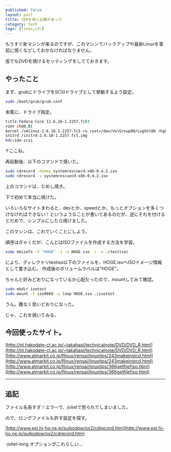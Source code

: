 ```yaml
---
published: false
layout: post
title: CDRを焼く必要があった
category: tech
tags: [linux,cdr]
---
```


もうすぐ新マシンが来るのですが、このマシンでバックアップや最新Linuxを事前に焼くなどしておかなければなりません。

仮でもDVDを焼けるセッティングをしてておきます。

## やったこと

まず、grubにドライブをSCSIドライブとして挙動するよう設定。

```bash
sudo /boot/grub/grub.conf
```

末尾に、ドライブ指定。

```bash
title Fedora Core (2.6.18-1.2257.fc5)
root (hd0,0)
kernel /vmlinuz-2.6.18-1.2257.fc5 ro root=/dev/VolGroup00/LogVol00 rhgb quiet
initrd /initrd-2.6.18-1.2257.fc5.img
hdc=ide-scsi
```
↑ここね。

再起動後、以下のコマンドで焼いた。

```bash
sudo cdrecord -dummy systemrescuecd-x86-0.4.2.iso
sudo cdrecord -v systemrescuecd-x86-0.4.2.iso
```

上のコマンドは、ためし焼き。

下で初めて本当に焼けた。

いろいろなサイトまわると、devとか、speedとか、もっとオプションを多くつけなければできない！というようなことが書いてあるのだが、逆にそれを付けるとだめで、シンプルにしたら焼けました。

このマシンは、これでいくことにしよう。

順序はぎゃくだが、こんどはISOファイルを作成する方法を学習。

```bash
sudo mkisofs -V "HOGE" -J -o HOGE.iso -r -v ./testiso/
```

により、ディレクトリtestiso以下のファイルを、HOGE.isoへISOイメージ情報として書き込む。
作成後のボリュームラベルは"HOGE"。

ちゃんと好みどおりになっているか心配だったので、mountしてみて確認。

```bash
sudo mkdir isotest
sudo mount -t iso9660 -o loop HOGE.iso ./isotest
```

うん。難なく思いどおりになった。

じゃ、これを焼いてみる。

## 今回使ったサイト。

[http://nt.hakodate-ct.ac.jp/~takahasi/technicalnote/DVD/DVD_R.html](http://nt.hakodate-ct.ac.jp/~takahasi/technicalnote/DVD/DVD_R.html)
[http://www.atmarkit.co.jp/flinux/rensai/linuxtips/243makeinstcd.html](http://www.atmarkit.co.jp/flinux/rensai/linuxtips/243makeinstcd.html)
[http://www.atmarkit.co.jp/flinux/rensai/linuxtips/366getfilefiso.html](http://www.atmarkit.co.jp/flinux/rensai/linuxtips/366getfilefiso.html)

---

## 追記

ファイル名長すぎ！エラーで、jolietで怒られてしまいました。

ので、ロングファイルも許す設定を探す。

[http://www.est.hi-ho.ne.jp/suikodow/os2/cdrecord.htm](http://www.est.hi-ho.ne.jp/suikodow/os2/cdrecord.htm)

-joliet-long オプションがこれらしい…